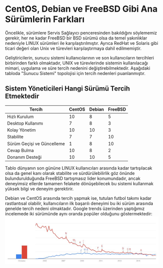 # CentOS, Debian ve FreeBSD Gibi Ana Sürümlerin Farkları

Öncelikle, sürümlere Servis Sağlayıcı penceresinden bakıldığını söylememiz gerekir, her ne kadar FreeBSD bir BSD sürümü olsa da temel yakınlıklar nedeniyle LINUX sürümleri ile karşılaştırılmıştır. Ayrıca RedHat ve Solaris gibi ticari değeri olan Unix ve türevleri karşılaştırmaya dahil edilmemiştir.

Geliştiricilerin, sunucu sistemi kullanıcılarının ve son kullanıcıların tercihleri birbirinden farklı olmaktadır, UNIX ve türevlerinde sistemin kullanılacağı mimari, uygulama ve süre tercih nedenini değiştirebilmektedir. Aşağıdaki tabloda "Sunucu Sistemi" topolojisi için tercih nedenleri puanlanmıştır.

## Sistem Yöneticileri Hangi Sürümü Tercih Etmektedir

|Tercih| CentOS | Debian | FreeBSD |
| -- | -- | -- | -- |
|Hızlı Kurulum | 10 | 8 | 5 |
| Desktop Kullanımı | 7 | 8 | 3 | 
| Kolay Yönetim | 10 | 10 | 3 |
| Stabilite | 7 | 7 | 10 |
| Sürüm Geçişi ve Güncelleme | 1 | 8 | 10 |
| Cevap Bulma | 10 | 8 | 2 |
| Donanım Desteği | 10 | 10 | 5 |


Tablo dünyanın son gününe LINUX kullanıcıları arasında kadar tartışılacak olsa da genel kanı olarak stabilite ve sürdürülebilirlik göz önünde bulundurulduğunda FreeBSD tartışmasız lider konumundadır, ancak deneyimsiz ellerde tamamen felakete dönüşebilecek bu sistemi kullanmak yüksek bilgi ve deneyim gerektirir. 

Debian ve CentOS arasında tercih yapmak ise, tutulan futbol takımı kadar rastlantısal olabilir, kullanıcıların ilk başarılı deneyimi bu iki sürüm arasında genelde tercih nedeni olmaktadır. Google trends üzerinden yaptığımız incelemede iki sürümünde aynı oranda popüler olduğunu göstermektedir:
![CentOS ve Debian](capture_001_09112015_040419.jpg)



